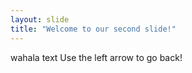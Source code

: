 ```yaml
---
layout: slide
title: "Welcome to our second slide!"
---
```

wahala text
Use the left arrow to go back!
